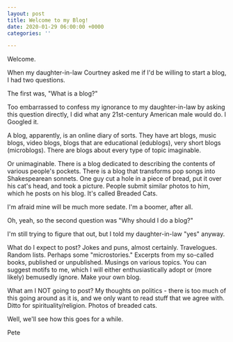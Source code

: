 ```yaml
---
layout: post
title: Welcome to my Blog!
date: 2020-01-29 06:00:00 +0000
categories: ''

---
```

Welcome.

When my daughter-in-law Courtney asked me if I'd be willing to start a blog, I had two questions.

The first was, "What is a blog?"

Too embarrassed to confess my ignorance to my daughter-in-law by asking this question directly, I did what any 21st-century American male would do. I Googled it.

A blog, apparently, is an online diary of sorts. They have art blogs, music blogs, video blogs, blogs that are educational (edublogs), very short blogs (microblogs). There are blogs about every type of topic imaginable. 

Or unimaginable. There is a blog dedicated to describing the contents of various people's pockets. There is a blog that transforms pop songs into Shakespearean sonnets. One guy cut a hole in a piece of bread, put it over his cat's head, and took a picture. People submit similar photos to him, which he posts on his blog. It's called Breaded Cats.

I'm afraid mine will be much more sedate. I'm a boomer, after all.

Oh, yeah, so the second question was "Why should I do a blog?"

I'm still trying to figure that out, but I told my daughter-in-law "yes" anyway.

What do I expect to post? Jokes and puns, almost certainly. Travelogues. Random lists. Perhaps some "microstories." Excerpts from my so-called books, published or unpublished. Musings on various topics.  You can suggest motifs to me, which I will either enthusiastically adopt or (more likely) bemusedly ignore. Make your own blog.

What am I NOT going to post? My thoughts on politics - there is too much of this going around as it is, and we only want to read stuff that we agree with. Ditto for spirituality/religion. Photos of breaded cats.

Well, we'll see how this goes for a while.

Pete